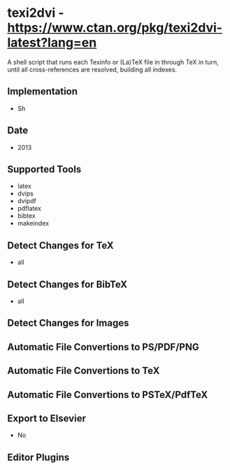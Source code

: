 # texi2dvi - https://www.ctan.org/pkg/texi2dvi-latest?lang=en
A shell script that runs each Tex­info or (La)TeX file in through TeX in turn, un­til all cross-ref­er­ences are re­solved, build­ing all in­dexes.

## Implementation
- Sh

## Date
- 2013

## Supported Tools
- latex
- dvips
- dvipdf
- pdflatex
- bibtex
- makeindex

## Detect Changes for TeX
- all

## Detect Changes for BibTeX
- all

## Detect Changes for Images

## Automatic File Convertions to PS/PDF/PNG

## Automatic File Convertions to TeX

## Automatic File Convertions to PSTeX/PdfTeX

## Export to Elsevier
- No

## Editor Plugins
